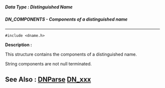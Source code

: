 ##### Data Type : Distinguished Name
##### DN_COMPONENTS - Components of a distinguished name
---
```
#include <dname.h>
```
**Description :**

This structure contains the components of a distinguished name.  

String components are not null terminated.

**See Also :**
[DNParse](/domino-c-api-docs/reference/Func/DNParse)
[DN_xxx](/domino-c-api-docs/reference/Symb/DN_xxx)
---
